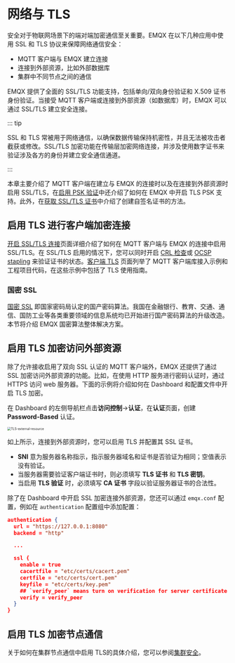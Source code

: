 # 网络与 TLS

安全对于物联网场景下的端对端加密通信至关重要。EMQX 在以下几种应用中使用 SSL 和 TLS 协议来保障网络通信安全：

- MQTT 客户端与 EMQX 建立连接
- 连接到外部资源，比如外部数据库
- 集群中不同节点之间的通信

EMQX 提供了全面的 SSL/TLS 功能支持，包括单向/双向身份验证和 X.509 证书身份验证。当接受 MQTT 客户端或连接到外部资源（如数据库）时，EMQX 可以通过 SSL/TLS 建立安全连接。

::: tip

SSL 和 TLS 常被用于网络通信，以确保数据传输保持机密性，并且无法被攻击者截获或修改。SSL/TLS 加密功能在传输层加密网络连接，并涉及使用数字证书来验证涉及各方的身份并建立安全通信通道。

:::

本章主要介绍了 MQTT 客户端在建立与 EMQX 的连接时以及在连接到外部资源时启用 SSL/TLS，在[启用 PSK 验证](./psk-authentication.md)中还介绍了如何在 EMQX 中开启 TLS PSK 支持。此外，在[获取 SSL/TLS 证书](./tls-certificate.md)中介绍了创建自签名证书的方法。

## 启用 TLS 进行客户端加密连接

[开启 SSL/TLS 连接](./emqx-mqtt-tls.md)页面详细介绍了如何在 MQTT 客户端与 EMQX 的连接中启用 SSL/TLS。在 SSL/TLS 启用的情况下，您可以同时开启 [CRL 检查](./crl.md)或 [OCSP stapling](./ocsp.md) 来验证证书的状态。[客户端 TLS](./mqtt-client-tls.md) 页面列举了 MQTT 客户端库接入示例和工程项目代码，在这些示例中包括了 TLS 使用指南。

### 国密 SSL

[国密 SSL](./gmssl.md) 即国家密码局认定的国产密码算法。我国在金融银行、教育、交通、通信、国防工业等各类重要领域的信息系统均已开始进行国产密码算法的升级改造。本节将介绍 EMQX 国密算法整体解决方案。

## 启用 TLS 加密访问外部资源

除了允许接收启用了双向 SSL 认证的 MQTT 客户端外，EMQX 还提供了通过 SSL 加密访问外部资源的功能。比如，在使用 HTTP 服务进行密码认证时，通过 HTTPS 访问 web 服务器。下面的示例将介绍如何在 Dashboard 和配置文件中开启 TLS 加密。

在 Dashboard 的左侧导航栏点击**访问控制**->**认证**，在**认证**页面，创建 **Password-Based** 认证。

<img src="./assets/TLS-external-resource.png" alt="TLS-external-resource" style="zoom:50%;" />

如上所示，连接到外部资源时，您可以启用 TLS 并配置其 SSL 证书。

- **SNI** 意为服务器名称指示，指示服务器域名和证书是否验证为相同；空值表示没有验证。
- 当服务器需要验证客户端证书时，则必须填写 **TLS 证书** 和 **TLS 密钥**。
- 当启用 **TLS 验证** 时，必须填写 **CA 证书** 字段以验证服务器证书的合法性。

除了在 Dashboard 中开启 SSL 加密连接外部资源，您还可以通过 `emqx.conf` 配置，例如在 `authentication` 配置组中添加配置：

```json
authentication {
  url = "https://127.0.0.1:8080"
  backend = "http"

  ...

  ssl {
    enable = true
    cacertfile = "etc/certs/cacert.pem"
    certfile = "etc/certs/cert.pem"
    keyfile = "etc/certs/key.pem"
    ## `verify_peer` means turn on verification for server certificate
    verify = verify_peer
  }
}
```

## 启用 TLS 加密节点通信

关于如何在集群节点通信中启用 TLS的具体介绍，您可以参阅[集群安全](../deploy/cluster/security.md)。

